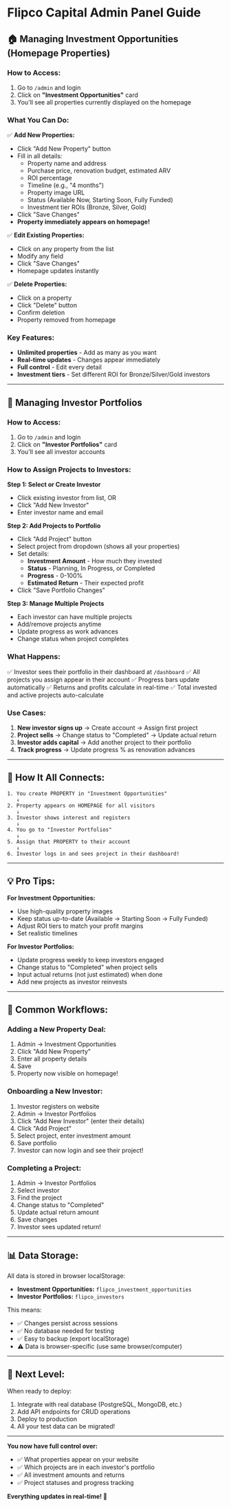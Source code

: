 # Flipco Capital Admin Panel Guide

## 🏠 Managing Investment Opportunities (Homepage Properties)

### How to Access:
1. Go to `/admin` and login
2. Click on **"Investment Opportunities"** card
3. You'll see all properties currently displayed on the homepage

### What You Can Do:
✅ **Add New Properties:**
- Click "Add New Property" button
- Fill in all details:
  - Property name and address
  - Purchase price, renovation budget, estimated ARV
  - ROI percentage
  - Timeline (e.g., "4 months")
  - Property image URL
  - Status (Available Now, Starting Soon, Fully Funded)
  - Investment tier ROIs (Bronze, Silver, Gold)
- Click "Save Changes"
- **Property immediately appears on homepage!**

✅ **Edit Existing Properties:**
- Click on any property from the list
- Modify any field
- Click "Save Changes"
- Homepage updates instantly

✅ **Delete Properties:**
- Click on a property
- Click "Delete" button
- Confirm deletion
- Property removed from homepage

### Key Features:
- **Unlimited properties** - Add as many as you want
- **Real-time updates** - Changes appear immediately
- **Full control** - Edit every detail
- **Investment tiers** - Set different ROI for Bronze/Silver/Gold investors

---

## 👥 Managing Investor Portfolios

### How to Access:
1. Go to `/admin` and login
2. Click on **"Investor Portfolios"** card
3. You'll see all investor accounts

### How to Assign Projects to Investors:

**Step 1: Select or Create Investor**
- Click existing investor from list, OR
- Click "Add New Investor"
- Enter investor name and email

**Step 2: Add Projects to Portfolio**
- Click "Add Project" button
- Select project from dropdown (shows all your properties)
- Set details:
  - **Investment Amount** - How much they invested
  - **Status** - Planning, In Progress, or Completed
  - **Progress** - 0-100%
  - **Estimated Return** - Their expected profit
- Click "Save Portfolio Changes"

**Step 3: Manage Multiple Projects**
- Each investor can have multiple projects
- Add/remove projects anytime
- Update progress as work advances
- Change status when project completes

### What Happens:
✅ Investor sees their portfolio in their dashboard at `/dashboard`
✅ All projects you assign appear in their account
✅ Progress bars update automatically
✅ Returns and profits calculate in real-time
✅ Total invested and active projects auto-calculate

### Use Cases:
1. **New investor signs up** → Create account → Assign first project
2. **Project sells** → Change status to "Completed" → Update actual return
3. **Investor adds capital** → Add another project to their portfolio
4. **Track progress** → Update progress % as renovation advances

---

## 🔄 How It All Connects:

```
1. You create PROPERTY in "Investment Opportunities"
   ↓
2. Property appears on HOMEPAGE for all visitors
   ↓
3. Investor shows interest and registers
   ↓
4. You go to "Investor Portfolios"
   ↓
5. Assign that PROPERTY to their account
   ↓
6. Investor logs in and sees project in their dashboard!
```

---

## 💡 Pro Tips:

**For Investment Opportunities:**
- Use high-quality property images
- Keep status up-to-date (Available → Starting Soon → Fully Funded)
- Adjust ROI tiers to match your profit margins
- Set realistic timelines

**For Investor Portfolios:**
- Update progress weekly to keep investors engaged
- Change status to "Completed" when project sells
- Input actual returns (not just estimated) when done
- Add new projects as investor reinvests

---

## 🎯 Common Workflows:

### Adding a New Property Deal:
1. Admin → Investment Opportunities
2. Click "Add New Property"
3. Enter all property details
4. Save
5. Property now visible on homepage!

### Onboarding a New Investor:
1. Investor registers on website
2. Admin → Investor Portfolios
3. Click "Add New Investor" (enter their details)
4. Click "Add Project"
5. Select project, enter investment amount
6. Save portfolio
7. Investor can now login and see their project!

### Completing a Project:
1. Admin → Investor Portfolios
2. Select investor
3. Find the project
4. Change status to "Completed"
5. Update actual return amount
6. Save changes
7. Investor sees updated return!

---

## 📊 Data Storage:

All data is stored in browser localStorage:
- **Investment Opportunities:** `flipco_investment_opportunities`
- **Investor Portfolios:** `flipco_investors`

This means:
- ✅ Changes persist across sessions
- ✅ No database needed for testing
- ✅ Easy to backup (export localStorage)
- ⚠️ Data is browser-specific (use same browser/computer)

---

## 🚀 Next Level:

When ready to deploy:
1. Integrate with real database (PostgreSQL, MongoDB, etc.)
2. Add API endpoints for CRUD operations
3. Deploy to production
4. All your test data can be migrated!

---

**You now have full control over:**
- ✅ What properties appear on your website
- ✅ Which projects are in each investor's portfolio
- ✅ All investment amounts and returns
- ✅ Project statuses and progress tracking

**Everything updates in real-time! 🎉**

